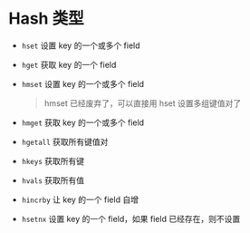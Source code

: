 # Hash 类型

- `hset` 设置 key 的一个或多个 field

- `hget` 获取 key 的一个 field

- `hmset` 设置 key 的一个或多个 field

  > hmset 已经废弃了，可以直接用 hset 设置多组键值对了

- `hmget` 获取 key 的一个或多个 field

- `hgetall` 获取所有键值对

- `hkeys` 获取所有键

- `hvals` 获取所有值

- `hincrby` 让 key 的一个 field 自增

- `hsetnx` 设置 key 的一个 field，如果 field 已经存在，则不设置
